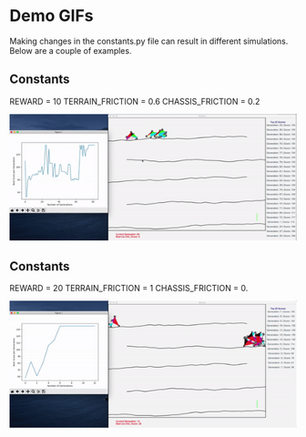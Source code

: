 # Demo GIFs

Making changes in the constants.py file can result in different simulations.
Below are a couple of examples.

## Constants
REWARD = 10
TERRAIN_FRICTION = 0.6
CHASSIS_FRICTION = 0.2

![life10](assets/life10.gif)


## Constants
REWARD = 20
TERRAIN_FRICTION = 1
CHASSIS_FRICTION = 0.

![life20](assets/life20.gif)

